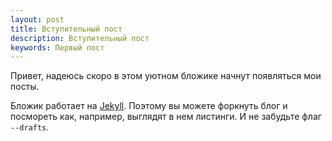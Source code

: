 ```yaml
---
layout: post
title: Вступительный пост
description: Вступительный пост
keywords: Первый пост
---
```


Привет, надеюсь скоро в этом уютном бложике начнут появляться мои посты. 

Бложик работает на [Jekyll](http://jekyllrb.com). Поэтому вы можете форкнуть блог и посмореть как, например, 
выглядят в нем листинги. И не забудьте флаг `--drafts`.